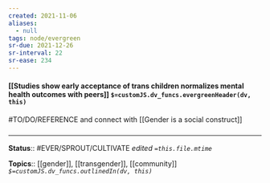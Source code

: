 ```yaml
---
created: 2021-11-06 
aliases:
  - null
tags: node/evergreen
sr-due: 2021-12-26
sr-interval: 22
sr-ease: 234
---
```


#### [[Studies show early acceptance of trans children normalizes mental health outcomes with peers]] `$=customJS.dv_funcs.evergreenHeader(dv, this)`

#TO/DO/REFERENCE and connect with [[Gender is a social construct]]

### <hr class="footnote"/>

**Status**:: #EVER/SPROUT/CULTIVATE 
*edited `=this.file.mtime`*

**Topics**:: [[gender]], [[transgender]], [[community]]
*`$=customJS.dv_funcs.outlinedIn(dv, this)`*
